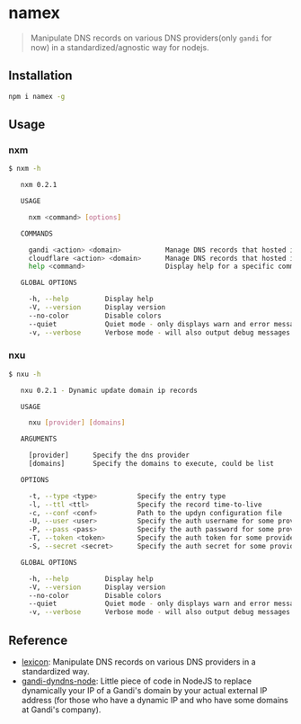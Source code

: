 # namex

> Manipulate DNS records on various DNS providers(only `gandi` for now) in a standardized/agnostic way for nodejs.

## Installation

```bash
npm i namex -g
```

## Usage

### nxm

```bash
$ nxm -h

   nxm 0.2.1

   USAGE

     nxm <command> [options]

   COMMANDS

     gandi <action> <domain>           Manage DNS records that hosted in gandi
     cloudflare <action> <domain>      Manage DNS records that hosted in cloudflare
     help <command>                    Display help for a specific command

   GLOBAL OPTIONS

     -h, --help         Display help
     -V, --version      Display version
     --no-color         Disable colors
     --quiet            Quiet mode - only displays warn and error messages
     -v, --verbose      Verbose mode - will also output debug messages
```

### nxu

```bash
$ nxu -h

   nxu 0.2.1 - Dynamic update domain ip records

   USAGE

     nxu [provider] [domains]

   ARGUMENTS

     [provider]      Specify the dns provider                           optional
     [domains]       Specify the domains to execute, could be list      optional

   OPTIONS

     -t, --type <type>          Specify the entry type                           optional      default: "A"
     -l, --ttl <ttl>            Specify the record time-to-live                  optional      default: 300
     -c, --conf <conf>          Path to the updyn configuration file             optional
     -U, --user <user>          Specify the auth username for some provider      optional
     -P, --pass <pass>          Specify the auth password for some provider      optional
     -T, --token <token>        Specify the auth token for some provider         optional
     -S, --secret <secret>      Specify the auth secret for some provider        optional

   GLOBAL OPTIONS

     -h, --help         Display help
     -V, --version      Display version
     --no-color         Disable colors
     --quiet            Quiet mode - only displays warn and error messages
     -v, --verbose      Verbose mode - will also output debug messages
```



## Reference

* [lexicon](https://github.com/AnalogJ/lexicon): Manipulate DNS records on various DNS providers in a standardized way.
* [gandi-dyndns-node](https://github.com/GhyslainBruno/gandi-dyndns-node): Little piece of code in NodeJS to replace dynamically your IP of a Gandi's domain by your actual external IP address (for those who have a dynamic IP and who have some domains at Gandi's company).
